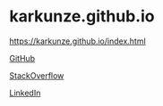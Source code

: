 # karkunze.github.io

https://karkunze.github.io/index.html

[GitHub](https://github.com/KarKunze/karkunze.github.io)

[StackOverflow](https://stackoverflow.com/users/9686382/karla?tab=profile)

[LinkedIn](https://www.linkedin.com/in/karla-kunze-02935939/)
